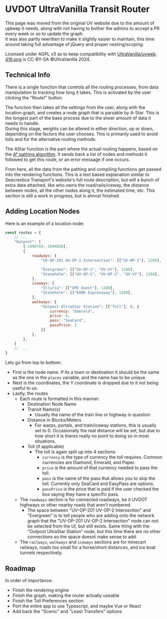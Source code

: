 # UVDOT UltraVanilla Transit Router

This page was moved from the original UV website due to the amount of upkeep it needs, along with not having to bother the admins to accept a PR every week or so to update the graph.\
It was also partly rewritten to make it slightly easier to maintain, this time around taking full advantage of jQuery and proper nesting/scoping.

Licensed under AGPL v3 as to keep compatibility with [UltraVanilla/uvweb](https://github.com/UltraVanilla/uvweb).\
[416.png](./416.png) is CC-BY-SA &copy;UltraVanilla 2024.

## Technical Info

There is a single function that controls all the routing processes, from data manipulation to tracking how long it takes.
This is activated by the user clicking the "Route!" button.

The function then takes all the settings from the user, along with the location graph, and creates a node graph that is parsable by A-Star. This is the longest part of the base process due to the sheer amount of data it needs to handle.\
During this stage, weights can be altered in either direction, up or down, depending on the factors the user chooses. This is primarily used to avoid tolls and for the alternative routing methods.

The AStar function is the part where the actual routing happens, based on the [A* pathing algorithm](https://en.wikipedia.org/wiki/A*_search_algorithm). It sends back a list of nodes and methods it followed to get this route, or an error message if one occurs.

From here, all the data from the pathing and compiling functions get passed into the rendering functions. This is a text based explanation similar to Seacrestica Transport's website's full route description, but will a bunch of extra data attached, like who owns the road/rails/iceway, the distance between nodes, all the other nodes along it, the estimated time, etc. This section is still a work in progress, but is almost finished.

## Adding Location Nodes

Here is an example of a location node:

```javascript
const routes = {
    // ...
    "Outpost": [
        [-1890764,-1894658],
        {
            roadways: {
                "UV-OP-201 UV-OP-2 Intersection": [["UV-OP-2"], 1200],

                "Evergreen": [["UV-OP-1", "UV-VY"], 1200],
                "Stonehelm": [["UV-OP-1", "UV-OP-2", "UV-VY"], 1200],
            },
            iceways: {
                "Illyria": [["OPE Ouest"], 1200],
                "Stonehelm": [["EGRK Expressway"], 1200],
            },
            walkways: {
                "Outpost UltraStar Station": [["Toll"], 0, {
                    currency: "Emerald",
                    price: 4,
                    pass: "SeaCard",
                    passPrice: 2
                }]
            },
        },
    ]
    // ...
}
```

Lets go from top to bottom:

- First is the node name. If its a town or destination it should be the same as the one in the `places` variable, and the name has to be unique.
- Next is the coordinates, the Y coordinate is dropped due to it not being useful to us.
- Lastly, the routes
  - Each route is formatted in this manner:
    - Destination Node Name
    - Transit Name(s)
      - Usually the name of the train line or highway in question
    - Distance in Blocks/Meters
      - For warps, portals, and train/iceway stations, this is usually set to 0. Occasionally the real distance will be set, but due to how short it is theres really no point to doing so in most situations.
    - Toll (if applicable)
      - The toll is again split up into 4 sections:
        - `currency` is the type of currency the toll requires. Common currencies are Diamond, Emerald, and Paper.
        - `price` is the amount of that currency needed to pass the toll.
        - `pass` is the name of the pass that allows you to skip the toll. Currently only SeaCard and EasyPass are options.
        - `passPrice` is the price that is paid if the user checked the box saying they have a specific pass.
  - The `roadways` section is for connected roadways, be it UVDOT highways or other nearby roads that aren't numbered.
    - The space between "UV-OP-201 UV-OP-2 Intersection" and "Evergreen" is to tell people who are adding onto the network graph that the "UV-OP-201 UV-OP-2 Intersection" node can not be selected from the UI, but still exists. Same thing with the "Outpost UltraStar Station" node, but this time there are no other connections so the space doesnt make sense to add.
  - The `railways`, `walkways` and `iceways` sections are for minecart railways, roads too small for a horse/short distances, and ice boat tunnels respectively.

## Roadmap

In order of importance:

- Finish the rendering engine
- Finish the graph, making the router actually useable
- Finish the Toll Preferences section
- Port the entire app to use Typescript, and maybe Vue or React
- Add back the "Scenic" and "Least Transfers" options
